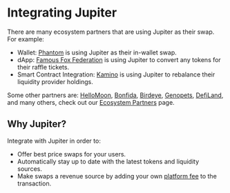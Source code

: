 # Integrating Jupiter

There are many ecosystem partners that are using Jupiter as their swap. For example:

- Wallet: [Phantom](https://phantom.app/) is using Jupiter as their in-wallet swap.
- dApp: [Famous Fox Federation](https://famousfoxes.com/) is using Jupiter to convert any tokens for their raffle tickets.
- Smart Contract Integration: [Kamino](https://kamino.finance/) is using Jupiter to rebalance their liquidity provider holdings.

Some other partners are: [HelloMoon](https://www.hellomoon.io/swap), [Bonfida](https://dex.bonfida.org/), [Birdeye](https://birdeye.so/), [Genopets](https://www.genopets.me/), [DefiLand](https://defiland.app/), and many others, check out our [Ecosystem Partners](/) page.

## Why Jupiter?

Integrate with Jupiter in order to:

- Offer best price swaps for your users.
- Automatically stay up to date with the latest tokens and liquidity sources.
- Make swaps a revenue source by adding your own [platform fee](/) to the transaction.
